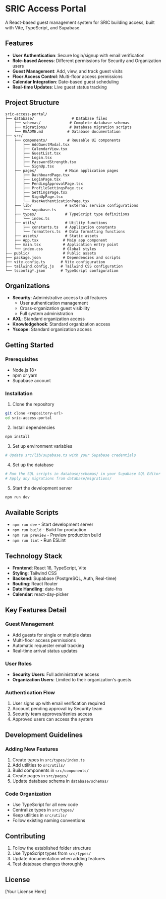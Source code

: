 # SRIC Access Portal

A React-based guest management system for SRIC building access, built with Vite, TypeScript, and Supabase.

## Features

- **User Authentication**: Secure login/signup with email verification
- **Role-based Access**: Different permissions for Security and Organization users
- **Guest Management**: Add, view, and track guest visits
- **Floor Access Control**: Multi-floor access permissions
- **Calendar Integration**: Date-based guest scheduling
- **Real-time Updates**: Live guest status tracking

## Project Structure

```
sric-access-portal/
├── database/                 # Database files
│   ├── schemas/             # Complete database schemas
│   ├── migrations/          # Database migration scripts
│   └── README.md           # Database documentation
├── src/
│   ├── components/         # Reusable UI components
│   │   ├── AddGuestModal.tsx
│   │   ├── CalendarView.tsx
│   │   ├── GuestList.tsx
│   │   ├── Login.tsx
│   │   ├── PasswordStrength.tsx
│   │   └── SignUp.tsx
│   ├── pages/             # Main application pages
│   │   ├── DashboardPage.tsx
│   │   ├── LoginPage.tsx
│   │   ├── PendingApprovalPage.tsx
│   │   ├── ProfileSettingsPage.tsx
│   │   ├── SettingsPage.tsx
│   │   ├── SignUpPage.tsx
│   │   └── UserAuthenticationPage.tsx
│   ├── lib/               # External service configurations
│   │   └── supabase.ts
│   ├── types/             # TypeScript type definitions
│   │   └── index.ts
│   ├── utils/             # Utility functions
│   │   ├── constants.ts   # Application constants
│   │   └── formatters.ts  # Data formatting functions
│   ├── assets/            # Static assets
│   ├── App.tsx           # Main app component
│   ├── main.tsx          # Application entry point
│   └── index.css         # Global styles
├── public/               # Public assets
├── package.json          # Dependencies and scripts
├── vite.config.ts       # Vite configuration
├── tailwind.config.js   # Tailwind CSS configuration
└── tsconfig*.json       # TypeScript configuration
```

## Organizations

- **Security**: Administrative access to all features
  - User authentication management
  - Cross-organization guest visibility
  - Full system administration
- **AXL**: Standard organization access
- **Knowledgehook**: Standard organization access  
- **Yscope**: Standard organization access

## Getting Started

### Prerequisites
- Node.js 18+ 
- npm or yarn
- Supabase account

### Installation

1. Clone the repository
```bash
git clone <repository-url>
cd sric-access-portal
```

2. Install dependencies
```bash
npm install
```

3. Set up environment variables
```bash
# Update src/lib/supabase.ts with your Supabase credentials
```

4. Set up the database
```bash
# Run the SQL scripts in database/schemas/ in your Supabase SQL Editor
# Apply any migrations from database/migrations/
```

5. Start the development server
```bash
npm run dev
```

## Available Scripts

- `npm run dev` - Start development server
- `npm run build` - Build for production
- `npm run preview` - Preview production build
- `npm run lint` - Run ESLint

## Technology Stack

- **Frontend**: React 18, TypeScript, Vite
- **Styling**: Tailwind CSS
- **Backend**: Supabase (PostgreSQL, Auth, Real-time)
- **Routing**: React Router
- **Date Handling**: date-fns
- **Calendar**: react-day-picker

## Key Features Detail

### Guest Management
- Add guests for single or multiple dates
- Multi-floor access permissions
- Automatic requester email tracking
- Real-time arrival status updates

### User Roles
- **Security Users**: Full administrative access
- **Organization Users**: Limited to their organization's guests

### Authentication Flow
1. User signs up with email verification required
2. Account pending approval by Security team
3. Security team approves/denies access
4. Approved users can access the system

## Development Guidelines

### Adding New Features
1. Create types in `src/types/index.ts`
2. Add utilities to `src/utils/`
3. Build components in `src/components/`
4. Create pages in `src/pages/`
5. Update database schema in `database/schemas/`

### Code Organization
- Use TypeScript for all new code
- Centralize types in `src/types/`
- Keep utilities in `src/utils/`
- Follow existing naming conventions

## Contributing

1. Follow the established folder structure
2. Use TypeScript types from `src/types/`
3. Update documentation when adding features
4. Test database changes thoroughly

## License

[Your License Here]
